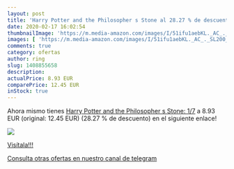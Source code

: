```yaml
---
layout: post
title: 'Harry Potter and the Philosopher s Stone al 28.27 % de descuento'
date: 2020-02-17 16:02:54
thumbnailImage: 'https://m.media-amazon.com/images/I/51ifu1aebKL._AC_._SL200_.jpg'
images: [ 'https://m.media-amazon.com/images/I/51ifu1aebKL._AC_._SL200_.jpg' ]
comments: true
category: ofertas
author: ring
slug: 1408855658
description:
actualPrice: 8.93 EUR
comparePrice: 12.45 EUR
inStock: true
---
```


Ahora mismo tienes [Harry Potter and the Philosopher s Stone: 1/7](https://www.amazon.es/dp/1408855658/?tag=redken-21) a 8.93 EUR (original: 12.45 EUR) (28.27 %  de descuento) en el siguiente enlace!

[![](https://m.media-amazon.com/images/I/51ifu1aebKL._AC_._SL200_.jpg)](https://www.amazon.es/dp/1408855658/?tag=redken-21)

[Visítala!!!](https://www.amazon.es/dp/1408855658/?tag=redken-21)

[Consulta otras ofertas en nuestro canal de telegram](https://t.me/s/ofertas25)
